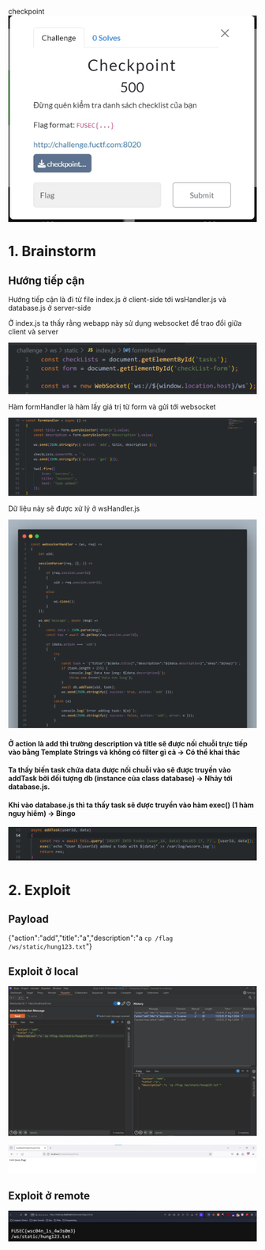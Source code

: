 checkpoint
![image](img/img1.jpeg)
# 1. Brainstorm
## Hướng tiếp cận

Hướng tiếp cận là đi từ file index.js ở client-side tới wsHandler.js và database.js ở server-side

Ở index.js ta thấy rằng webapp này sử dụng websocket để trao đổi giữa client và server

![image](img/img2.png)

Hàm formHandler là hàm lấy giá trị từ form và gửi tới websocket

![image](img/img3.png)

Dữ liệu này sẽ được xử lý ở wsHandler.js 

![image](img/img4.png)

#### Ở action là add thì trường description và title sẽ được nối chuỗi trực tiếp vào bằng Template Strings và không có filter gì cả → Có thể khai thác

#### Ta thấy biến task chứa data được nối chuỗi vào sẽ được truyền vào addTask bởi đối tượng db (instance của class database) → Nhảy tới database.js.

#### Khi vào database.js thì ta thấy task sẽ được truyền vào hàm exec() (1 hàm nguy hiểm) → Bingo

![image](img/img5.png)

# 2. Exploit

## Payload

{"action":"add","title":"a","description":"a `cp /flag /ws/static/hung123.txt`"}

## Exploit ở local

![image](img/img6.png)

![image](img/img7.png)

## Exploit ở remote

![image](img/img8.png)
